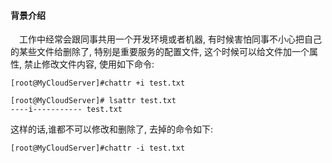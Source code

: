 #### 背景介绍

&emsp;工作中经常会跟同事共用一个开发环境或者机器, 有时候害怕同事不小心把自己的某些文件给删除了, 特别是重要服务的配置文件, 这个时候可以给文件加一个属性, 禁止修改文件内容, 使用如下命令:

```
[root@MyCloudServer]#chattr +i test.txt

[root@MyCloudServer]# lsattr test.txt
----i----------- test.txt
```

这样的话,谁都不可以修改和删除了, 去掉的命令如下:

```
[root@MyCloudServer]#chattr -i test.txt
```


